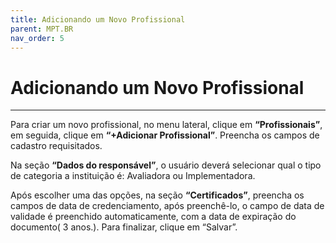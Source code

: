 ```yaml
---
title: Adicionando um Novo Profissional
parent: MPT.BR
nav_order: 5
---
```


# Adicionando um Novo Profissional
---

Para criar um novo profissional, no menu lateral, clique em **“Profissionais”**, em seguida, clique em **“+Adicionar Profissional”**. Preencha os campos de cadastro requisitados. 



Na seção **“Dados do responsável”**, o usuário deverá selecionar qual o tipo de categoria a instituição é: Avaliadora ou Implementadora.



Após escolher uma das opções, na seção **“Certificados”**, preencha os campos de data de credenciamento, após preenchê-lo, o campo de data de validade é preenchido automaticamente, com a data de expiração do documento( 3 anos.). Para finalizar, clique em “Salvar”.
